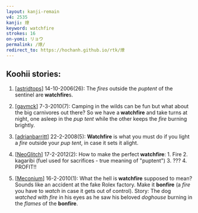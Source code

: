 ```yaml
---
layout: kanji-remain
v4: 2535
kanji: 燎
keyword: watchfire
strokes: 16
on-yomi: リョウ
permalink: /燎/
redirect_to: https://hochanh.github.io/rtk/燎
---
```


## Koohii stories: 

1) [<a href="http://kanji.koohii.com/profile/astridtops">astridtops</a>] 14-10-2006(26): The <em>fires</em> outside the <em>puptent</em> of the sentinel are<strong> watchfire</strong>s.

2) [<a href="http://kanji.koohii.com/profile/gavmck">gavmck</a>] 7-3-2010(7): Camping in the wilds can be fun but what about the big carnivores out there? So we have a<strong> watchfire</strong> and take turns at night, one asleep in the <em>pup tent</em> while the other keeps the <em>fire</em> burning brightly.

3) [<a href="http://kanji.koohii.com/profile/adrianbarritt">adrianbarritt</a>] 22-2-2008(5): <strong>Watchfire</strong> is what you must do if you light a <em>fire</em> outside your <em>pup tent</em>, in case it sets it alight.

4) [<a href="http://kanji.koohii.com/profile/NeoGlitch">NeoGlitch</a>] 17-2-2012(2): How to make the perfect<strong> watchfire</strong>: 1. Fire 2. kagaribi (fuel used for sacrifices - true meaning of &quot;puptent&quot;) 3. ??? 4. PROFIT!!

5) [<a href="http://kanji.koohii.com/profile/Meconium">Meconium</a>] 16-2-2010(1): What the hell is<strong> watchfire</strong> supposed to mean? Sounds like an accident at the fake Rolex factory. Make it <strong>bonfire</strong> (a <em>fire</em> you have to <em>watch</em> in case it gets out of control). Story: The dog <em>watched</em> with <em>fire</em> in his eyes as he saw his beloved <em>doghouse</em> burning in the <em>flames</em> of the <strong>bonfire</strong>.

